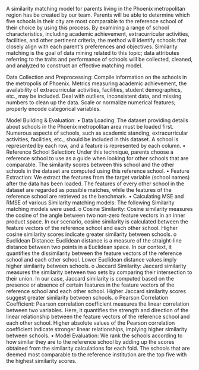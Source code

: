 A similarity matching model for parents living in the Phoenix metropolitan region has be created by our team. Parents will be able to determine which five schools in their city are most comparable to the reference school of their choice by using this process. By examining a range of school characteristics, including academic achievement, extracurricular activities, facilities, and other pertinent criteria, the method will identify schools that closely align with each parent's preferences and objectives. Similarity matching is the goal of data mining related to this topic; data attributes referring to the traits and performance of schools will be collected, cleaned, and analyzed to construct an effective matching model.

Data Collection and Preprocessing:
Compile information on the schools in the metropolis of Phoenix. Metrics measuring academic achievement, the availability of extracurricular activities, facilities, student demographics, etc., may be included. Deal with outliers, inconsistent data, and missing numbers to clean up the data.
Scale or normalize numerical features; properly encode categorical variables.


Model Building & Evaluation:
•	Data Loading: The dataset providing details about schools in the Phoenix metropolitan area must be loaded first. Numerous aspects of schools, such as academic standing, extracurricular activities, facilities, etc., should be included in this dataset. A school is represented by each row, and a feature is represented by each column.
•	Reference School Selection: Under this technique, parents choose a reference school to use as a guide when looking for other schools that are comparable. The similarity scores between this school and the other schools in the dataset are computed using this reference school.
•	Feature Extraction: We extract the features from the target variable (school names) after the data has been loaded. The features of every other school in the dataset are regarded as possible matches, while the features of the reference school are retrieved as the benchmark.
•	Calculating MSE and RMSE of various Similarity matching models: The following Similarity matching models were used.
o	Cosine Similarity: Cosine similarity measures the cosine of the angle between two non-zero feature vectors in an inner product space. In our scenario, cosine similarity is calculated between the feature vectors of the reference school and each other school. Higher cosine similarity scores indicate greater similarity between schools.
o	Euclidean Distance: Euclidean distance is a measure of the straight-line distance between two points in a Euclidean space. In our context, it quantifies the dissimilarity between the feature vectors of the reference school and each other school. Lower Euclidean distance values imply higher similarity between schools.
o	Jaccard Similarity: Jaccard similarity measures the similarity between two sets by comparing their intersection to their union. In our case, Jaccard similarity is computed based on the presence or absence of certain features in the feature vectors of the reference school and each other school. Higher Jaccard similarity scores suggest greater similarity between schools.
o	Pearson Correlation Coefficient: Pearson correlation coefficient measures the linear correlation between two variables. Here, it quantifies the strength and direction of the linear relationship between the feature vectors of the reference school and each other school. Higher absolute values of the Pearson correlation coefficient indicate stronger linear relationships, implying higher similarity between schools.
•	Model Evaluation: We rank the schools according to how similar they are to the reference school by adding up the scores obtained from the similarity calculations for each fold. The schools that are deemed most comparable to the reference institution are the top five with the highest similarity scores.
